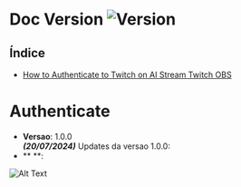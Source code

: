 # Doc Version ![Version](https://img.shields.io/badge/version-1.0.0-blue.svg)

## Índice
- [How to Authenticate to Twitch on AI Stream Twitch OBS](#Authenticate)

# Authenticate 
* **Versao**: 1.0.0                                                                   
***(20/07/2024)***
Updates da versao 1.0.0:
* ** **: 







![Alt Text](image/represent_1.png)
